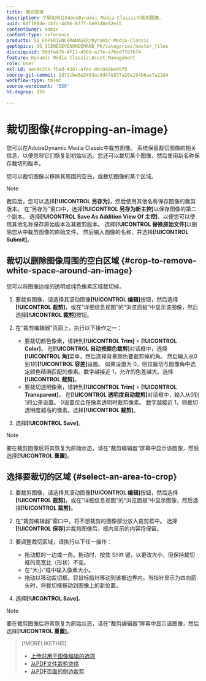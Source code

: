 ```yaml
---
title: 裁切图像
description: 了解如何在AdobeDynamic Media Classic中裁剪图像。
uuid: 84f199de-cbfc-4d06-877f-6e9148e82e15
contentOwner: admin
content-type: reference
products: SG_EXPERIENCEMANAGER/Dynamic-Media-Classic
geptopics: SG_SCENESEVENONDEMAND_PK/categories/master_files
discoiquuid: 99dfa476-4f11-4569-a27e-a76ed7787674
feature: Dynamic Media Classic,Asset Management
role: User
exl-id: aec4c256-f5ed-4307-afec-dec848be95f9
source-git-commit: 1d71cbe6e2493ac8d47e837a20e194b6ae7a22d4
workflow-type: tm+mt
source-wordcount: '550'
ht-degree: 35%

---
```


# 裁切图像{#cropping-an-image}

您可以在AdobeDynamic Media Classic中裁剪图像。 系统保留裁切图像的相关信息，以便您将它们恢复到初始状态。您还可以裁切某个图像，然后使用新名称保存裁切的版本。

您可以裁切图像以移除其周围的空白，或裁切图像的某个区域。

>[!NOTE]
>
>裁剪后，您可以选择&#x200B;**[!UICONTROL 另存为]**，然后使用其他名称保存图像的裁剪版本。 在“另存为”窗口中，选择&#x200B;**[!UICONTROL 另存为新主控]**&#x200B;以保存图像的第二个副本。 选择&#x200B;**[!UICONTROL Save As Addition View Of 主控]**，以便您可以使用其他名称保存原始版本及其裁剪版本。 选择&#x200B;**[!UICONTROL 替换原始文件]**&#x200B;以删除您从中裁剪图像的原始文件。 然后输入图像的名称，并选择&#x200B;**[!UICONTROL Submit]**。

## 裁切以删除图像周围的空白区域 {#crop-to-remove-white-space-around-an-image}

您可以将图像边缘的透明或纯色像素区域裁切掉。

1. 要裁剪图像，请选择其滚动图像&#x200B;**[!UICONTROL 编辑]**&#x200B;按钮，然后选择&#x200B;**[!UICONTROL 裁剪]**，或在“详细信息视图”的“浏览面板”中显示该图像，然后选择&#x200B;**[!UICONTROL 裁剪]**&#x200B;按钮。
1. 在“裁剪编辑器”页面上，执行以下操作之一：

   * 要裁切颜色像素，请转到&#x200B;**[!UICONTROL Trim]** > **[!UICONTROL Color]**。 在&#x200B;**[!UICONTROL 自动按颜色裁剪]**&#x200B;对话框中，选择&#x200B;**[!UICONTROL 角]**&#x200B;菜单，然后选择背景颜色要裁剪掉的角。 然后输入从0到1的&#x200B;**[!UICONTROL 容差]**&#x200B;设置。 如果设置为 0，则仅裁切与图像角中选定颜色精确匹配的像素。数字越接近 1，允许的色差越大。选择&#x200B;**[!UICONTROL 裁剪]**。
   * 要裁切透明像素，请转到&#x200B;**[!UICONTROL Trim]** > **[!UICONTROL Transparent]**。 在&#x200B;**[!UICONTROL 透明度自动裁剪]**&#x200B;对话框中，输入从0到1的公差设置。 0设置仅会在像素透明时裁剪像素。 数字越接近 1，则裁切透明度越高的像素。选择&#x200B;**[!UICONTROL 裁剪]**。

1. 选择&#x200B;**[!UICONTROL Save]**。

>[!NOTE]
>
>要在裁剪图像后将其恢复为原始状态，请在“裁剪编辑器”屏幕中显示该图像，然后选择&#x200B;**[!UICONTROL 重置]**。

## 选择要裁切的区域 {#select-an-area-to-crop}

1. 要裁剪图像，请选择其滚动图像&#x200B;**[!UICONTROL 编辑]**&#x200B;按钮，然后选择&#x200B;**[!UICONTROL 裁剪]**，或在“详细信息视图”的“浏览面板”中显示图像，然后选择&#x200B;**[!UICONTROL 裁剪]**。

1. 在“裁剪编辑器”窗口中，将不想裁剪的图像部分放入裁剪框中。 选择&#x200B;**[!UICONTROL 保存]**&#x200B;并裁剪图像后，框内显示的内容将保留。
1. 要调整裁切区域，请执行以下任一操作：

   * 拖动框的一边或一角。拖动时，按住 Shift 键，以更改大小，但保持裁切框的高宽比（形状）不变。
   * 在“大小”框中输入像素大小。
   * 拖动以移动裁切框。将鼠标指针移动到该框边界内。当指针显示为四向箭头时，将裁切框拖动到图像上的新位置。

1. 选择&#x200B;**[!UICONTROL Save]**。

>[!NOTE]
>
>要在裁剪图像后将其恢复为原始状态，请在“裁剪编辑器”屏幕中显示该图像，然后选择&#x200B;**[!UICONTROL 重置]**。

>[!MORELIKETHIS]
>
>* [上传时用于图像编辑的选项](image-editing-options-upload.md#image-editing-options-at-upload)
>* [从PDF文件裁剪空格](pdfs.md#cropping_white_space_from_a_pdf_file)
>* [从PDF页面的侧边裁剪](pdfs.md#cropping_from_the_sides_of_pdf_pages)

